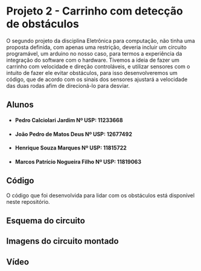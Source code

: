 # Projeto 2 - Carrinho com detecção de obstáculos

O segundo projeto da disciplina Eletrônica para computação, não tinha uma proposta definida, com apenas uma restrição, deveria incluir um circuito programável, um arduino no nosso caso, para termos a experiência da integração do software com o hardware. Tivemos a ideia de fazer um carrinho com velocidade e direção controláveis, e utilizar sensores com o intuito de fazer ele evitar obstáculos, para isso desenvolveremos um código, que de acordo com os sinais dos sensores ajustará a velocidade das duas rodas afim de direcioná-lo para desviar.

## Alunos
- #### Pedro Calciolari Jardim Nº USP: 11233668
- #### João Pedro de Matos Deus Nº USP: 12677492
- #### Henrique Souza Marques Nº USP: 11815722
- #### Marcos Patrício Nogueira Filho Nº USP: 11819063

## Código

O código que foi desenvolvida para lidar com os obstáculos está disponível neste repositório.

## Esquema do circuito


## Imagens do circuito montado


## Vídeo
